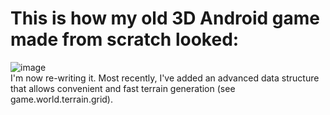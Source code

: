 # This is how my old 3D Android game made from scratch looked:
![image](https://github.com/user-attachments/assets/8c90c4d3-9463-4554-817c-b5847766ecd8)
\
I'm now re-writing it. Most recently, I've added an advanced data structure that allows convenient and fast terrain generation (see game.world.terrain.grid).
